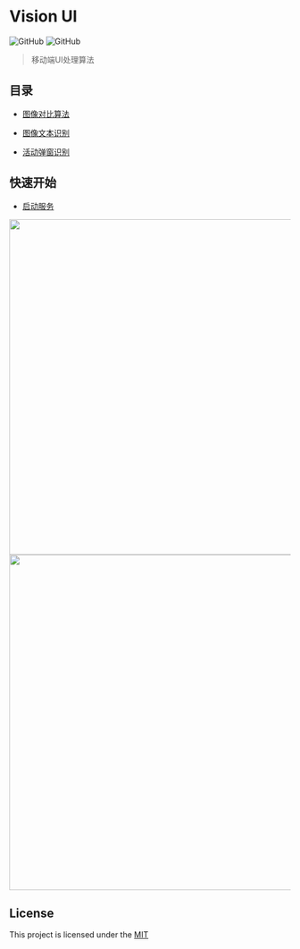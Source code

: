 # Vision UI

![GitHub](https://img.shields.io/badge/Python-3.6-blue)
![GitHub](https://img.shields.io/github/license/Meituan-Dianping/vision-diff)

> 移动端UI处理算法

## 目录

* [图像对比算法](visionui/resources/vision_diff_en.md)

* [图像文本识别](visionui/resources/vision_text.md)

* [活动弹窗识别](https://github.com/Meituan-Dianping/vision)


## 快速开始

* [启动服务](visionui/resources/container_service.md)


<img width="600" src="visionui/image/image_6.png"/>

<img width="600" src="visionui/image/vision_text_1.png"/>


## License

This project is licensed under the [MIT](./LICENSE) 



